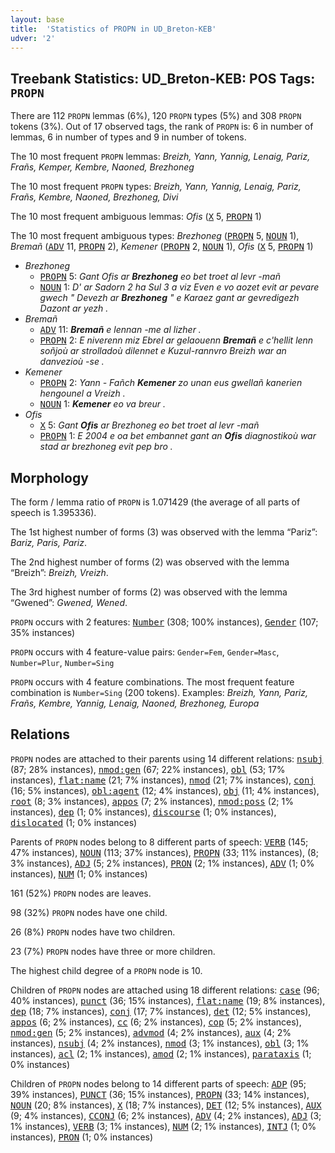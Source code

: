 ```yaml
---
layout: base
title:  'Statistics of PROPN in UD_Breton-KEB'
udver: '2'
---
```


## Treebank Statistics: UD_Breton-KEB: POS Tags: `PROPN`

There are 112 `PROPN` lemmas (6%), 120 `PROPN` types (5%) and 308 `PROPN` tokens (3%).
Out of 17 observed tags, the rank of `PROPN` is: 6 in number of lemmas, 6 in number of types and 9 in number of tokens.

The 10 most frequent `PROPN` lemmas: <em>Breizh, Yann, Yannig, Lenaig, Pariz, Frañs, Kemper, Kembre, Naoned, Brezhoneg</em>

The 10 most frequent `PROPN` types:  <em>Breizh, Yann, Yannig, Lenaig, Pariz, Frañs, Kembre, Naoned, Brezhoneg, Divi</em>

The 10 most frequent ambiguous lemmas: <em>Ofis</em> (<tt><a href="br_keb-pos-X.html">X</a></tt> 5, <tt><a href="br_keb-pos-PROPN.html">PROPN</a></tt> 1)

The 10 most frequent ambiguous types:  <em>Brezhoneg</em> (<tt><a href="br_keb-pos-PROPN.html">PROPN</a></tt> 5, <tt><a href="br_keb-pos-NOUN.html">NOUN</a></tt> 1), <em>Bremañ</em> (<tt><a href="br_keb-pos-ADV.html">ADV</a></tt> 11, <tt><a href="br_keb-pos-PROPN.html">PROPN</a></tt> 2), <em>Kemener</em> (<tt><a href="br_keb-pos-PROPN.html">PROPN</a></tt> 2, <tt><a href="br_keb-pos-NOUN.html">NOUN</a></tt> 1), <em>Ofis</em> (<tt><a href="br_keb-pos-X.html">X</a></tt> 5, <tt><a href="br_keb-pos-PROPN.html">PROPN</a></tt> 1)


* <em>Brezhoneg</em>
  * <tt><a href="br_keb-pos-PROPN.html">PROPN</a></tt> 5: <em>Gant Ofis ar <b>Brezhoneg</b> eo bet troet al levr -mañ</em>
  * <tt><a href="br_keb-pos-NOUN.html">NOUN</a></tt> 1: <em>D' ar Sadorn 2 ha Sul 3 a viz Even e vo aozet evit ar pevare gwech " Devezh ar <b>Brezhoneg</b> " e Karaez gant ar gevredigezh Dazont ar yezh .</em>
* <em>Bremañ</em>
  * <tt><a href="br_keb-pos-ADV.html">ADV</a></tt> 11: <em><b>Bremañ</b> e lennan -me al lizher .</em>
  * <tt><a href="br_keb-pos-PROPN.html">PROPN</a></tt> 2: <em>E niverenn miz Ebrel ar gelaouenn <b>Bremañ</b> e c'hellit lenn soñjoù ar strolladoù dilennet e Kuzul-rannvro Breizh war an danvezioù -se .</em>
* <em>Kemener</em>
  * <tt><a href="br_keb-pos-PROPN.html">PROPN</a></tt> 2: <em>Yann - Fañch <b>Kemener</b> zo unan eus gwellañ kanerien hengounel a Vreizh .</em>
  * <tt><a href="br_keb-pos-NOUN.html">NOUN</a></tt> 1: <em><b>Kemener</b> eo va breur .</em>
* <em>Ofis</em>
  * <tt><a href="br_keb-pos-X.html">X</a></tt> 5: <em>Gant <b>Ofis</b> ar Brezhoneg eo bet troet al levr -mañ</em>
  * <tt><a href="br_keb-pos-PROPN.html">PROPN</a></tt> 1: <em>E 2004 e oa bet embannet gant an <b>Ofis</b> diagnostikoù war stad ar brezhoneg evit pep bro .</em>

## Morphology

The form / lemma ratio of `PROPN` is 1.071429 (the average of all parts of speech is 1.395336).

The 1st highest number of forms (3) was observed with the lemma “Pariz”: <em>Bariz, Paris, Pariz</em>.

The 2nd highest number of forms (2) was observed with the lemma “Breizh”: <em>Breizh, Vreizh</em>.

The 3rd highest number of forms (2) was observed with the lemma “Gwened”: <em>Gwened, Wened</em>.

`PROPN` occurs with 2 features: <tt><a href="br_keb-feat-Number.html">Number</a></tt> (308; 100% instances), <tt><a href="br_keb-feat-Gender.html">Gender</a></tt> (107; 35% instances)

`PROPN` occurs with 4 feature-value pairs: `Gender=Fem`, `Gender=Masc`, `Number=Plur`, `Number=Sing`

`PROPN` occurs with 4 feature combinations.
The most frequent feature combination is `Number=Sing` (200 tokens).
Examples: <em>Breizh, Yann, Pariz, Frañs, Kembre, Yannig, Lenaig, Naoned, Brezhoneg, Europa</em>


## Relations

`PROPN` nodes are attached to their parents using 14 different relations: <tt><a href="br_keb-dep-nsubj.html">nsubj</a></tt> (87; 28% instances), <tt><a href="br_keb-dep-nmod-gen.html">nmod:gen</a></tt> (67; 22% instances), <tt><a href="br_keb-dep-obl.html">obl</a></tt> (53; 17% instances), <tt><a href="br_keb-dep-flat-name.html">flat:name</a></tt> (21; 7% instances), <tt><a href="br_keb-dep-nmod.html">nmod</a></tt> (21; 7% instances), <tt><a href="br_keb-dep-conj.html">conj</a></tt> (16; 5% instances), <tt><a href="br_keb-dep-obl-agent.html">obl:agent</a></tt> (12; 4% instances), <tt><a href="br_keb-dep-obj.html">obj</a></tt> (11; 4% instances), <tt><a href="br_keb-dep-root.html">root</a></tt> (8; 3% instances), <tt><a href="br_keb-dep-appos.html">appos</a></tt> (7; 2% instances), <tt><a href="br_keb-dep-nmod-poss.html">nmod:poss</a></tt> (2; 1% instances), <tt><a href="br_keb-dep-dep.html">dep</a></tt> (1; 0% instances), <tt><a href="br_keb-dep-discourse.html">discourse</a></tt> (1; 0% instances), <tt><a href="br_keb-dep-dislocated.html">dislocated</a></tt> (1; 0% instances)

Parents of `PROPN` nodes belong to 8 different parts of speech: <tt><a href="br_keb-pos-VERB.html">VERB</a></tt> (145; 47% instances), <tt><a href="br_keb-pos-NOUN.html">NOUN</a></tt> (113; 37% instances), <tt><a href="br_keb-pos-PROPN.html">PROPN</a></tt> (33; 11% instances),  (8; 3% instances), <tt><a href="br_keb-pos-ADJ.html">ADJ</a></tt> (5; 2% instances), <tt><a href="br_keb-pos-PRON.html">PRON</a></tt> (2; 1% instances), <tt><a href="br_keb-pos-ADV.html">ADV</a></tt> (1; 0% instances), <tt><a href="br_keb-pos-NUM.html">NUM</a></tt> (1; 0% instances)

161 (52%) `PROPN` nodes are leaves.

98 (32%) `PROPN` nodes have one child.

26 (8%) `PROPN` nodes have two children.

23 (7%) `PROPN` nodes have three or more children.

The highest child degree of a `PROPN` node is 10.

Children of `PROPN` nodes are attached using 18 different relations: <tt><a href="br_keb-dep-case.html">case</a></tt> (96; 40% instances), <tt><a href="br_keb-dep-punct.html">punct</a></tt> (36; 15% instances), <tt><a href="br_keb-dep-flat-name.html">flat:name</a></tt> (19; 8% instances), <tt><a href="br_keb-dep-dep.html">dep</a></tt> (18; 7% instances), <tt><a href="br_keb-dep-conj.html">conj</a></tt> (17; 7% instances), <tt><a href="br_keb-dep-det.html">det</a></tt> (12; 5% instances), <tt><a href="br_keb-dep-appos.html">appos</a></tt> (6; 2% instances), <tt><a href="br_keb-dep-cc.html">cc</a></tt> (6; 2% instances), <tt><a href="br_keb-dep-cop.html">cop</a></tt> (5; 2% instances), <tt><a href="br_keb-dep-nmod-gen.html">nmod:gen</a></tt> (5; 2% instances), <tt><a href="br_keb-dep-advmod.html">advmod</a></tt> (4; 2% instances), <tt><a href="br_keb-dep-aux.html">aux</a></tt> (4; 2% instances), <tt><a href="br_keb-dep-nsubj.html">nsubj</a></tt> (4; 2% instances), <tt><a href="br_keb-dep-nmod.html">nmod</a></tt> (3; 1% instances), <tt><a href="br_keb-dep-obl.html">obl</a></tt> (3; 1% instances), <tt><a href="br_keb-dep-acl.html">acl</a></tt> (2; 1% instances), <tt><a href="br_keb-dep-amod.html">amod</a></tt> (2; 1% instances), <tt><a href="br_keb-dep-parataxis.html">parataxis</a></tt> (1; 0% instances)

Children of `PROPN` nodes belong to 14 different parts of speech: <tt><a href="br_keb-pos-ADP.html">ADP</a></tt> (95; 39% instances), <tt><a href="br_keb-pos-PUNCT.html">PUNCT</a></tt> (36; 15% instances), <tt><a href="br_keb-pos-PROPN.html">PROPN</a></tt> (33; 14% instances), <tt><a href="br_keb-pos-NOUN.html">NOUN</a></tt> (20; 8% instances), <tt><a href="br_keb-pos-X.html">X</a></tt> (18; 7% instances), <tt><a href="br_keb-pos-DET.html">DET</a></tt> (12; 5% instances), <tt><a href="br_keb-pos-AUX.html">AUX</a></tt> (9; 4% instances), <tt><a href="br_keb-pos-CCONJ.html">CCONJ</a></tt> (6; 2% instances), <tt><a href="br_keb-pos-ADV.html">ADV</a></tt> (4; 2% instances), <tt><a href="br_keb-pos-ADJ.html">ADJ</a></tt> (3; 1% instances), <tt><a href="br_keb-pos-VERB.html">VERB</a></tt> (3; 1% instances), <tt><a href="br_keb-pos-NUM.html">NUM</a></tt> (2; 1% instances), <tt><a href="br_keb-pos-INTJ.html">INTJ</a></tt> (1; 0% instances), <tt><a href="br_keb-pos-PRON.html">PRON</a></tt> (1; 0% instances)

